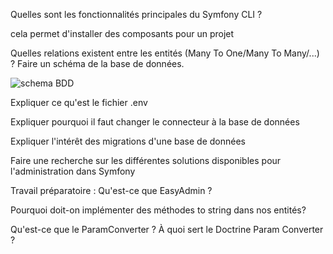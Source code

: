 Quelles sont les fonctionnalités principales du Symfony CLI ?

cela permet d'installer des composants pour un projet


Quelles relations existent entre les entités (Many To One/Many To Many/...) ? Faire un schéma de la base de données.

![schema BDD](https://media.discordapp.net/attachments/755326178817998882/815880645762875403/unknown.png)

Expliquer ce qu'est le fichier .env

Expliquer pourquoi il faut changer le connecteur à la base de données

Expliquer l'intérêt des migrations d'une base de données

Faire une recherche sur les différentes solutions disponibles pour l'administration dans Symfony

Travail préparatoire : Qu'est-ce que EasyAdmin ?

Pourquoi doit-on implémenter des méthodes to string dans nos entités?

Qu'est-ce que le ParamConverter ? À quoi sert le Doctrine Param Converter ?

